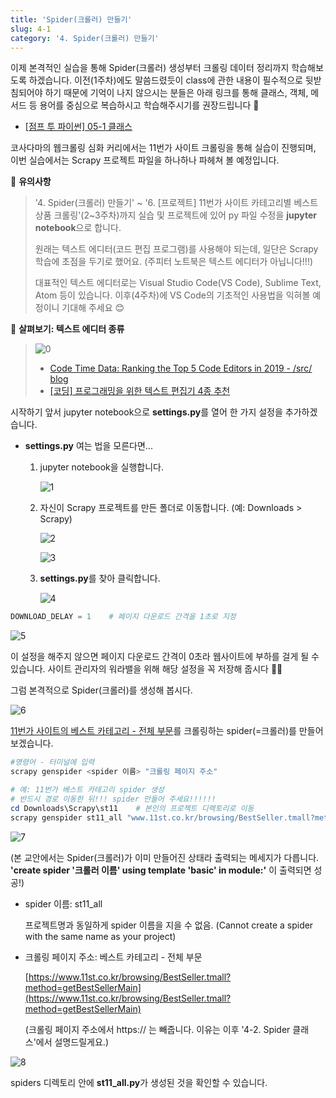 ```yaml
---
title: 'Spider(크롤러) 만들기'
slug: 4-1
category: '4. Spider(크롤러) 만들기'
---
```

이제 본격적인 실습을 통해 Spider(크롤러) 생성부터 크롤링 데이터 정리까지 학습해보도록 하겠습니다. 이전(1주차)에도 말씀드렸듯이 class에 관한 내용이 필수적으로 뒷받침되어야 하기 때문에 기억이 나지 않으시는 분들은 아래 링크를 통해 클래스, 객체, 메서드 등 용어를 중심으로 복습하시고 학습해주시기를 권장드립니다 🙂

- [[점프 투 파이썬] 05-1 클래스](https://wikidocs.net/28)

코사다마의 웹크롤링 심화 커리에서는 11번가 사이트 크롤링을 통해 실습이 진행되며, 이번 실습에서는 Scrapy 프로젝트 파일을 하나하나 파헤쳐 볼 예정입니다. 

📢 **유의사항**
> '4. Spider(크롤러) 만들기' ~ '6. [프로젝트] 11번가 사이트 카테고리별 베스트 상품 크롤링'(2~3주차)까지 실습 및 프로젝트에 있어 py 파일 수정을 **jupyter notebook**으로 합니다.
>
> 원래는 텍스트 에디터(코드 편집 프로그램)를 사용해야 되는데, 일단은 Scrapy 학습에 초점을 두기로 했어요. (주피터 노트북은 텍스트 에디터가 아닙니다!!!)
>
> 대표적인 텍스트 에디터로는 Visual Studio Code(VS Code), Sublime Text, Atom 등이 있습니다. 이후(4주차)에 VS Code의 기초적인 사용법을 익혀볼 예정이니 기대해 주세요 😊

📖 **살펴보기: 텍스트 에디터 종류**
>  
> ![0](./scrapy/4-1/0.png)
>    
> - [Code Time Data: Ranking the Top 5 Code Editors in 2019 - /src/ blog](https://www.software.com/src/ranking-the-top-5-code-editors-2019)
> - [[코딩] 프로그래밍을 위한 텍스트 편집기 4종 추천](https://oriyong.tistory.com/64)


시작하기 앞서 jupyter notebook으로 **settings.py**를 열어 한 가지 설정을 추가하겠습니다.

- **settings.py** 여는 법을 모른다면...
    1. jupyter notebook을 실행합니다.
       
        ![1](./scrapy/4-1/1.png)
        
    2. 자신이 Scrapy 프로젝트를 만든 폴더로 이동합니다. (예: Downloads > Scrapy)
       
        ![2](./scrapy/4-1/2.png)
        
        ![3](./scrapy/4-1/3.png)
        
    3. **settings.py**를 찾아 클릭합니다.
       
        ![4](./scrapy/4-1/4.png)
    

```python
DOWNLOAD_DELAY = 1    # 페이지 다운로드 간격을 1초로 지정
```
![5](./images/WEEK2/5.png)

이 설정을 해주지 않으면 페이지 다운로드 간격이 0초라 웹사이트에 부하를 걸게 될 수 있습니다. 사이트 관리자의 워라밸을 위해 해당 설정을 꼭 저장해 줍시다 👨‍💻


그럼 본격적으로 Spider(크롤러)를 생성해 봅시다. 

![6](./scrapy/4-1/6.png)

[11번가 사이트의 베스트 카테고리 - 전체 부문](https://www.11st.co.kr/browsing/BestSeller.tmall?method=getBestSellerMain&xfrom=main^gnb)를 크롤링하는 spider(=크롤러)를 만들어보겠습니다.

```powershell
#명령어 - 터미널에 입력
scrapy genspider <spider 이름> "크롤링 페이지 주소"

# 예: 11번가 베스트 카테고리 spider 생성
# 반드시 경로 이동한 뒤!!! spider 만들어 주세요!!!!!! 
cd Downloads\Scrapy\st11    # 본인의 프로젝트 디렉토리로 이동
scrapy genspider st11_all "www.11st.co.kr/browsing/BestSeller.tmall?method=getBestSellerMain"
```

![7](./scrapy/4-1/7.png)

(본 교안에서는 Spider(크롤러)가 이미 만들어진 상태라 출력되는 메세지가 다릅니다. **'create spider '크롤러 이름' using template 'basic' in module:'** 이 출력되면 성공!)

- spider 이름: st11_all
  
    프로젝트명과 동일하게 spider 이름을 지을 수 없음.
    (Cannot create a spider with the same name as your project)
    
- 크롤링 페이지 주소: 베스트 카테고리 - 전체 부문
  
    [https://www.11st.co.kr/browsing/BestSeller.tmall?method=getBestSellerMain](https://www.11st.co.kr/browsing/BestSeller.tmall?method=getBestSellerMain)
    
    (크롤링 페이지 주소에서 https:// 는 빼줍니다. 이유는 이후 '4-2. Spider 클래스'에서 설명드릴게요.)

![8](./scrapy/4-1/8.png)

spiders 디렉토리 안에 **st11_all.py**가 생성된 것을 확인할 수 있습니다.
